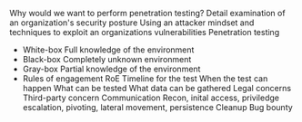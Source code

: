 Why would we want to perform penetration testing?
Detail examination of an organization's security posture
Using an attacker mindset and techniques to exploit an organizations vulnerabilities
Penetration testing
- White-box
    Full knowledge of the environment
- Black-box
    Completely unknown environment
- Gray-box
    Partial knowledge of the environment
- Rules of engagement
RoE
    Timeline for the test
    When the test can happen
    What can be tested
    What data can be gathered
    Legal concerns
    Third-party concern
    Communication
Recon, inital access, priviledge escalation, pivoting, lateral movement, persistence
Cleanup
Bug bounty
